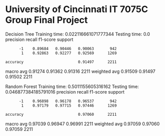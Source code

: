 # University of Cincinnati IT 7075C Group Final Project

Decision Tree
Training time:  0.022116661071777344
Testing time:  0.0
              precision    recall  f1-score   support

          -1    0.89684   0.90446   0.90063       942
           1    0.92863   0.92277   0.92569      1269

    accuracy                        0.91497      2211
   macro avg    0.91274   0.91362   0.91316      2211
weighted avg    0.91509   0.91497   0.91502      2211



Random Forest
Training time:  0.5011155605316162
Testing time:  0.046877384185791016
              precision    recall  f1-score   support

          -1    0.96898   0.96178   0.96537       942
           1    0.97179   0.97715   0.97446      1269

    accuracy                        0.97060      2211
   macro avg    0.97039   0.96947   0.96991      2211
weighted avg    0.97059   0.97060   0.97059      2211
